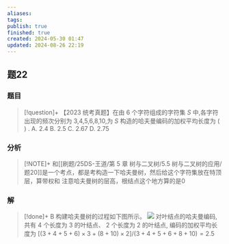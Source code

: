 ```yaml
---
aliases: 
tags: 
publish: true
finished: true
created: 2024-05-30 01:47
updated: 2024-08-26 22:19
---
```

## 题22
### 题目
> [!question]+
> 【2023 统考真题】在由 6 个字符组成的字符集 $S$ 中,各字符出现的频次分别为 3,4,5,6,8,10,为 $S$ 构造的哈夫曼编码的加权平均长度为 ( ) .
> A. 2.4 
> B. 2.5 
> C. 2.67 
> D. 2.75
### 分析
> [!NOTE]+
> 和[[刷题/25DS-王道/第 5 章 树与二叉树/5.5 树与二叉树的应用/题20]]是一个考点，都是考构造一下哈夫曼树，然后给这个字符集放在特顶层，算带权和
> 注意哈夫曼树的层高，根结点这个地方算的是0
### 解
> [!done]+
> B
> 构建哈夫曼树的过程如下图所示。
> ![](https://img.hwenyi.live/202408310430794.webp)
> 对叶结点的哈夫曼编码, 共有 4 个长度为 3 的叶结点、 2 个长度为 2 的叶结点, 编码的加权平均长度为 $\lbrack  {( {3 + 4 + 5 + 6})  \times  3 + ( {8 + {10}})  \times  2}\rbrack  /( {3 + 4 + 5 + 6 + 8 + {10}})  = {2.5}$